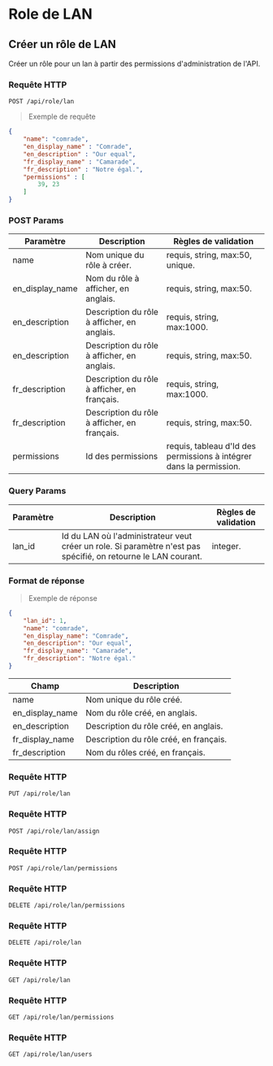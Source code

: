 # Role de LAN

## Créer un rôle de LAN

Créer un rôle pour un lan à partir des permissions d'administration de l'API.

### Requête HTTP

`POST /api/role/lan`

> Exemple de requête

```json
{
	"name": "comrade",
	"en_display_name" : "Comrade",
	"en_description" : "Our equal",
	"fr_display_name" : "Camarade",
	"fr_description" : "Notre égal.",
	"permissions" : [
		39, 23
	]
}
```

### POST Params

Paramètre | Description | Règles de validation
--------- | ----------- | --------------------
name | Nom unique du rôle à créer. | requis, string, max:50, unique.
en_display_name | Nom du rôle à afficher, en anglais. | requis, string, max:50.
en_description | Description du rôle à afficher, en anglais. | requis, string, max:1000.
en_description | Description du rôle à afficher, en anglais. | requis, string, max:50.
fr_description | Description du rôle à afficher, en français. | requis, string, max:1000.
fr_description | Description du rôle à afficher, en français. | requis, string, max:50.
permissions | Id des permissions | requis, tableau d'Id des permissions à intégrer dans la permission.

### Query Params

Paramètre | Description | Règles de validation
--------- | ----------- | --------------------
lan_id | Id du LAN où l'administrateur veut créer un role. Si paramètre n'est pas spécifié, on retourne le LAN courant. | integer.

### Format de réponse

> Exemple de réponse

```json
{
    "lan_id": 1,
    "name": "comrade",
    "en_display_name": "Comrade",
    "en_description": "Our equal",
    "fr_display_name": "Camarade",
    "fr_description": "Notre égal."
}
```

Champ | Description
--------- | -----------
name | Nom unique du rôle créé.
en_display_name | Nom du rôle créé, en anglais.
en_description | Description du rôle créé, en anglais.
fr_display_name | Description du rôle créé, en français.
fr_description | Nom du rôles créé, en français.


### Requête HTTP

`PUT /api/role/lan`


### Requête HTTP

`POST /api/role/lan/assign`


### Requête HTTP

`POST /api/role/lan/permissions`


### Requête HTTP

`DELETE /api/role/lan/permissions`


### Requête HTTP

`DELETE /api/role/lan`


### Requête HTTP

`GET /api/role/lan`


### Requête HTTP

`GET /api/role/lan/permissions`


### Requête HTTP

`GET /api/role/lan/users`